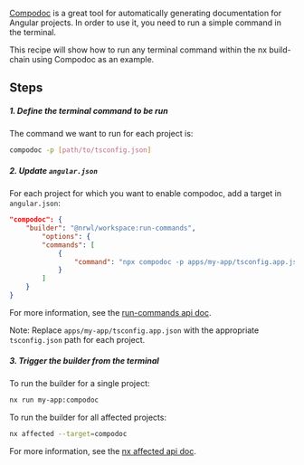 [Compodoc](https://compodoc.app/) is a great tool for automatically generating documentation for Angular projects. In order to use it, you need to run a simple command in the terminal.

This recipe will show how to run any terminal command within the nx build-chain using Compodoc as an example.

## Steps

##### 1. Define the terminal command to be run

The command we want to run for each project is:

```bash
compodoc -p [path/to/tsconfig.json]
```

##### 2. Update `angular.json`

For each project for which you want to enable compodoc, add a target in `angular.json`:

```json
"compodoc": {
    "builder": "@nrwl/workspace:run-commands",
        "options": {
        "commands": [
            {
                "command": "npx compodoc -p apps/my-app/tsconfig.app.json"
            }
        ]
    }
}
```

For more information, see the [run-commands api doc](https://nx.dev/api/workspace/builders/run-commands).

Note: Replace `apps/my-app/tsconfig.app.json` with the appropriate `tsconfig.json` path for each project.

##### 3. Trigger the builder from the terminal

To run the builder for a single project:

```bash
nx run my-app:compodoc
```

To run the builder for all affected projects:

```bash
nx affected --target=compodoc
```

For more information, see the [nx affected api doc](https://nx.dev/api/npmscripts/affected).
